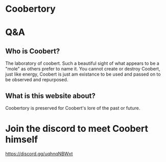 # Coobertory

# Q&A
## Who is Coobert?
The laboratory of coobert. Such a beautiful sight of what appears to be a "mole" as others prefer to name it.
You cannot create or destroy Coobert, just like energy, Coobert is just am existance to be used and passed on to be observed and repurposed. 

## What is this website about?
Coobertory is preserved for Coobert's lore of the past or future.

# Join the discord to meet Coobert himself
https://discord.gg/uqhnqNBWxt

